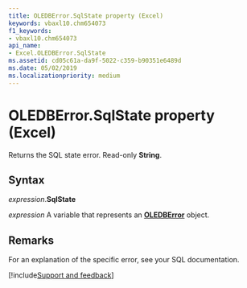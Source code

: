 ```yaml
---
title: OLEDBError.SqlState property (Excel)
keywords: vbaxl10.chm654073
f1_keywords:
- vbaxl10.chm654073
api_name:
- Excel.OLEDBError.SqlState
ms.assetid: cd05c61a-da9f-5022-c359-b90351e6489d
ms.date: 05/02/2019
ms.localizationpriority: medium
---
```



# OLEDBError.SqlState property (Excel)

Returns the SQL state error. Read-only **String**.


## Syntax

_expression_.**SqlState**

_expression_ A variable that represents an **[OLEDBError](Excel.OLEDBError.md)** object.


## Remarks

For an explanation of the specific error, see your SQL documentation.




[!include[Support and feedback](~/includes/feedback-boilerplate.md)]